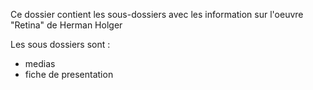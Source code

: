 Ce dossier contient les sous-dossiers avec les information sur l'oeuvre "Retina" de Herman Holger

Les sous dossiers sont :
* medias
* fiche de presentation
